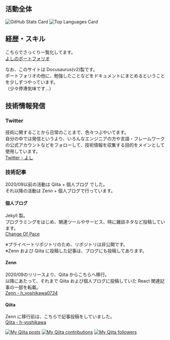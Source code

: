 ## 活動全体
![GitHub Stats Card](https://github-readme-stats.h-yoshikawa0724.vercel.app/api?username=h-yoshikawa0724&count_private=true&show_icons=true)
![Top Languages Card](https://github-readme-stats.h-yoshikawa0724.vercel.app/api/top-langs/?username=h-yoshikawa0724&layout=compact)

## 経歴・スキル
こちらでさっくり一覧化してます。  
[よしのポートフォリオ](https://h-yoshikawa0724-til-engineer.com/portfolio)

なお、このサイトは Docusaurus(v2)製です。  
ポートフォリオの他に、勉強したことなどをドキュメントにまとめるということを少しずつやっています。  
（少々停滞気味です...）

## 技術情報発信
### Twitter
技術に関することから日常のことまで、色々つぶやいてます。  
自分の中では発信というより、いろんなエンジニアの方や言語・フレームワークの公式アカウントなどをフォローして、技術情報を収集する目的をメインとして使用しています。   
[Twitter - よし](https://twitter.com/yoshi0724_lion)

### 技術記事
2020/09以前の活動は Qiita + 個人ブログ でした。  
それ以降の活動は Zenn + 個人ブログで行っています。

#### 個人ブログ
Jekyll 製。  
プログラミングをはじめ、関連ツールやサービス、時に雑談ネタなど投稿しています。  
[Change Of Pace](https://changeofpace.site/)

※プライベートリポジトリのため、リポジトリは非公開です。  
※Zenn および Qiita に投稿した記事は、ブログにも投稿してあります。

#### Zenn
2020/09のリリースより、Qiita からこちらへ移行。  
以降にあたって、それまで Qiita および個人ブログに投稿していた React 関連記事の一部を転載。  
[Zenn - h_yoshikawa0724](https://zenn.dev/h_yoshikawa0724)

#### Qiita
Zenn に移行前は、こちらで記事投稿をしていました。  
[Qiita - h-yoshikawa](https://qiita.com/h-yoshikawa)  

[![My Qiita posts](https://qiita-badge.apiapi.app/s/h-yoshikawa/posts.svg)](http://qiita.com/h-yoshikawa)
[![My Qiita contributions](https://qiita-badge.apiapi.app/s/h-yoshikawa/contributions.svg)](http://qiita.com/h-yoshikawa)
[![My Qiita followers](https://qiita-badge.apiapi.app/s/h-yoshikawa/followers.svg)](http://qiita.com/h-yoshikawa)
